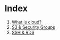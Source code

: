# Index
1. [What is cloud?](https://github.com/abhijeetnakharekar/cloud-assignments/blob/cloud-1/day1.md)
2. [S3 & Security Groups](https://github.com/abhijeetnakharekar/cloud-assignments/blob/cloud-1/Day2.md)
3. [SSH & RDS](https://github.com/abhijeetnakharekar/cloud-assignments/blob/cloud-1/Day3.md)
